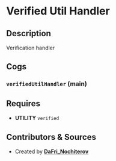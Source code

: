 # Verified Util Handler

## Description

Verification handler

## Cogs

### `verifiedUtilHandler` (**main**)

## Requires

- **UTILITY** `verified`

## Contributors & Sources

- Created by **[DaFri_Nochiterov](https://gitlab.com/dafri-nochiterov)**